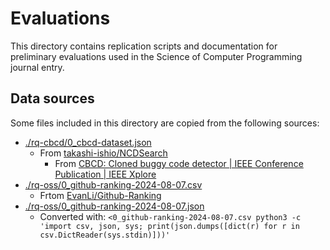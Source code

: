 # Evaluations

This directory contains replication scripts and documentation for preliminary evaluations used in the Science of
Computer Programming journal entry.

## Data sources

Some files included in this directory are copied from the following sources:

- [./rq-cbcd/0_cbcd-dataset.json](./rq-cbcd/0_cbcd-dataset.json)
    - From [takashi-ishio/NCDSearch](https://github.com/takashi-ishio/NCDSearch/blob/main/evaluation-dataset/cbcd-dataset.json)
         - From [CBCD: Cloned buggy code detector | IEEE Conference Publication | IEEE Xplore](https://ieeexplore.ieee.org/abstract/document/6227183)
- [./rq-oss/0_github-ranking-2024-08-07.csv](./rq-oss/0_github-ranking-2024-08-07.csv)
    - Frtom [EvanLi/Github-Ranking](https://github.com/EvanLi/Github-Ranking/blob/97bf7eb092678fd2ac06411ba9316d3ff73f9b8c/Data/github-ranking-2024-08-07.csv)
- [./rq-oss/0_github-ranking-2024-08-07.json](./rq-oss/0_github-ranking-2024-08-07.json)
    - Converted with:
      `<0_github-ranking-2024-08-07.csv python3 -c 'import csv, json, sys; print(json.dumps([dict(r) for r in csv.DictReader(sys.stdin)]))'`
